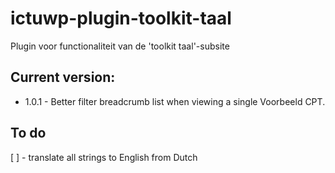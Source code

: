 # ictuwp-plugin-toolkit-taal
Plugin voor functionaliteit van de 'toolkit taal'-subsite


## Current version:
* 1.0.1 - Better filter breadcrumb list when viewing a single Voorbeeld CPT.


## To do
[ ] - translate all strings to English from Dutch
